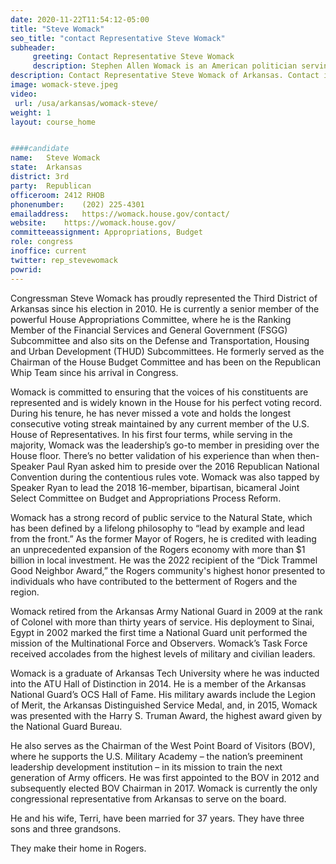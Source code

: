 ```yaml
---
date: 2020-11-22T11:54:12-05:00
title: "Steve Womack"
seo_title: "contact Representative Steve Womack"
subheader:
     greeting: Contact Representative Steve Womack 
     description: Stephen Allen Womack is an American politician serving as the U.S. Representative for Arkansas's 3rd congressional district since 2011. A member of the Republican Party, he was mayor of Rogers, Arkansas prior to his congressional tenure.
description: Contact Representative Steve Womack of Arkansas. Contact information for Steve Womack includes email address, phone number, and mailing address.
image: womack-steve.jpeg
video: 
 url: /usa/arkansas/womack-steve/
weight: 1
layout: course_home


####candidate
name:	Steve Womack
state:	Arkansas
district: 3rd
party:	Republican
officeroom:	2412 RHOB
phonenumber:	(202) 225-4301
emailaddress:	https://womack.house.gov/contact/
website:	https://womack.house.gov/
committeeassignment: Appropriations, Budget
role: congress
inoffice: current
twitter: rep_stevewomack
powrid: 
---
```


Congressman Steve Womack has proudly represented the Third District of Arkansas since his election in 2010. He is currently a senior member of the powerful House Appropriations Committee, where he is the Ranking Member of the Financial Services and General Government (FSGG) Subcommittee and also sits on the Defense and Transportation, Housing and Urban Development (THUD) Subcommittees. He formerly served as the Chairman of the House Budget Committee and has been on the Republican Whip Team since his arrival in Congress.

Womack is committed to ensuring that the voices of his constituents are represented and is widely known in the House for his perfect voting record. During his tenure, he has never missed a vote and holds the longest consecutive voting streak maintained by any current member of the U.S. House of Representatives. In his first four terms, while serving in the majority, Womack was the leadership’s go-to member in presiding over the House floor. There’s no better validation of his experience than when then-Speaker Paul Ryan asked him to preside over the 2016 Republican National Convention during the contentious rules vote. Womack was also tapped by Speaker Ryan to lead the 2018 16-member, bipartisan, bicameral Joint Select Committee on Budget and Appropriations Process Reform.

Womack has a strong record of public service to the Natural State, which has been defined by a lifelong philosophy to “lead by example and lead from the front.” As the former Mayor of Rogers, he is credited with leading an unprecedented expansion of the Rogers economy with more than $1 billion in local investment. He was the 2022 recipient of the “Dick Trammel Good Neighbor Award,” the Rogers community's highest honor presented to individuals who have contributed to the betterment of Rogers and the region.

Womack retired from the Arkansas Army National Guard in 2009 at the rank of Colonel with more than thirty years of service. His deployment to Sinai, Egypt in 2002 marked the first time a National Guard unit performed the mission of the Multinational Force and Observers. Womack’s Task Force received accolades from the highest levels of military and civilian leaders.

Womack is a graduate of Arkansas Tech University where he was inducted into the ATU Hall of Distinction in 2014. He is a member of the Arkansas National Guard’s OCS Hall of Fame. His military awards include the Legion of Merit, the Arkansas Distinguished Service Medal, and, in 2015, Womack was presented with the Harry S. Truman Award, the highest award given by the National Guard Bureau.

He also serves as the Chairman of the West Point Board of Visitors (BOV), where he supports the U.S. Military Academy – the nation’s preeminent leadership development institution – in its mission to train the next generation of Army officers. He was first appointed to the BOV in 2012 and subsequently elected BOV Chairman in 2017. Womack is currently the only congressional representative from Arkansas to serve on the board.

He and his wife, Terri, have been married for 37 years. They have three sons and three grandsons.

They make their home in Rogers.